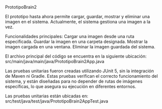 PrototipoBrain2

El prototipo hasta ahora permite cargar, guardar, mostrar y eliminar una imagen en el sistema. Actualmente, el sistema gestiona una imagen a la vez.

Funcionalidades principales:
Cargar una imagen desde una ruta especificada.
Guardar la imagen en una carpeta designada.
Mostrar la imagen cargada en una ventana.
Eliminar la imagen guardada del sistema.


El archivo principal del código se encuentra en la siguiente ubicación:
src/main/java/main/java/PrototipoBrain2App.java

Las pruebas unitarias fueron creadas utilizando JUnit 5, sin la integración de Maven ni Gradle. Estas pruebas verifican el correcto funcionamiento del sistema, y están diseñadas para no depender de rutas de imágenes específicas, lo que asegura su ejecución en diferentes entornos.

Las pruebas unitarias están ubicadas en:
src/test/java/test/java/PrototipoBrain2AppTest.java
